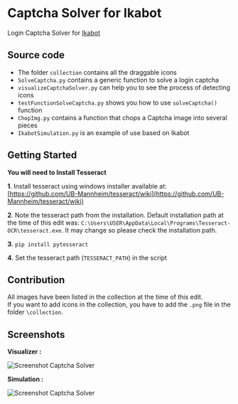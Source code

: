 # Captcha Solver for Ikabot
Login Captcha Solver for [Ikabot](https://github.com/physics-sp/ikabot)
## Source code
 - The folder `collection` contains all the draggable icons
 - `SolveCaptcha.py` contains a generic function to solve a login captcha
 - `visualizeCaptchaSolver.py` can help you to see the process of detecting icons
 - `testFunctionSolveCaptcha.py` shows you how to use `solveCaptcha()` function
 - `ChopImg.py` contains a function that chops a Captcha image into several pieces
 - `IkabotSimulation.py` is an example of use based on Ikabot
## Getting Started
**You will need to Install Tesseract**

**1**. Install tesseract using windows installer available at:  [https://github.com/UB-Mannheim/tesseract/wiki](https://github.com/UB-Mannheim/tesseract/wiki)

**2**. Note the tesseract path from the installation. Default installation path at the time of this edit was:  `C:\Users\USER\AppData\Local\Programs\Tesseract-OCR\tesseract.exe`. It may change so please check the installation path.

**3**.  `pip install pytesseract`

**4**. Set the tesseract path (`TESSERACT_PATH`) in the script
## Contribution
All images have been listed in the collection at the time of this edit.</br>
If you want to add icons in the collection, you have to add the `.png` file in the folder `\collection`.

## Screenshots
**Visualizer :**

![Screenshot Captcha Solver](https://i.ibb.co/ByT6fp6/Captcha-Solver.png)

**Simulation :**

![Screenshot Captcha Solver](https://i.ibb.co/nC5kNWg/2021-07-27-09-07-05-Window.png)

